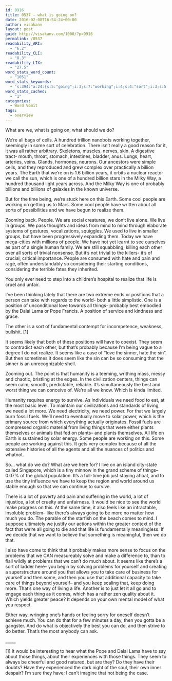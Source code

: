 ```yaml
---
id: 9916
title: 0537 – what is going on?
date: 2016-02-08T16:54:24+00:00
author: visakanv
layout: post
guid: http://visakanv.com/1000/?p=9916
permalink: /0537
readability_ARI:
  - "6.2"
readability_CLI:
  - "8.3"
readability_LIX:
  - "27.5"
word_stats_word_count:
  - "1051"
word_stats_keywords:
  - 's:394:"a:24:{s:5:"going";i:3;s:7:"working";i:4;s:4:"sort";i:3;s:5:"years";i:3;s:5:"earth";i:3;s:8:"probably";i:4;s:4:"time";i:3;s:6:"people";i:7;s:7:"realize";i:3;s:4:"live";i:4;s:4:"mind";i:3;s:4:"need";i:6;s:4:"life";i:4;s:4:"take";i:3;s:5:"world";i:4;s:6:"things";i:7;s:4:"best";i:3;s:5:"seems";i:3;s:4:"seem";i:4;s:4:"like";i:5;s:6:"living";i:3;s:6:"plants";i:3;s:4:"keep";i:3;s:8:"problems";i:3;}";'
word_stats_cached:
  - "1"
categories:
  - Word Vomit
tags:
  - overview
---
```

What are we, what is going on, what should we do?

We&#8217;re all bags of cells. A hundred trillion nanobots working together, seemingly in some sort of celebration. There isn&#8217;t really a good reason for it, it was all rather arbitrary. Skeletons, muscles, nerves, skin. A digestive tract- mouth, throat, stomach, intestines, bladder, anus. Lungs, heart, arteries, veins. Glands, hormones, neurons. Our ancestors were simple cells, and they reproduced and grew complex over practically a billion years. The Earth that we&#8217;re on is 1.6 billion years, it orbits a nuclear reactor we call the sun, which is one of a hundred billion stars in the Milky Way, a hundred thousand light years across. And the Milky Way is one of probably billions and billions of galaxies in the known universe.

But for the time being, we&#8217;re stuck here on this Earth. Some cool people are working on getting us to Mars. Some cool people have written about all sorts of possibilities and we have begun to realize them.

Zooming back. People. We are social creatures, we don&#8217;t live alone. We live in groups. We pass thoughts and ideas from mind to mind through elaborate systems of gestures, vocalizations, squiggles. We used to live in smaller groups, but have been progressively expanding them. Today we have mega-cities with millions of people. We have not yet learnt to see ourselves as part of a single human family. We are still squabbling, killing each other over all sorts of trivial nonsense. But it&#8217;s not trivial to the killers- it&#8217;s of crucial, critical importance. People are consumed with hate and pain and rage, often understandably so considering their starting conditions, considering the terrible fates they inherited.

You only ever need to step into a children&#8217;s hospital to realize that life is cruel and unfair.

I&#8217;ve been thinking lately that there are two extreme ends or positions that a person can take with regards to the world- both a little simplistic. One is a position of unconditional love towards all things- probably best embodied by the Dalai Lama or Pope Francis. A position of service and kindness and grace.

The other is a sort of fundamental contempt for incompetence, weakness, bullshit. [1]

It seems likely that both of these positions will have to coexist. They seem to contradict each other, but that&#8217;s probably because I&#8217;m being vague to a degree I do not realize. It seems like a case of &#8220;love the sinner, hate the sin&#8221;. But then sometimes it does seem like the sin can be so consuming that the sinner is an unrecognizable shell.

Zooming out. The point is that humanity is a teeming, writhing mass, messy and chaotic, bristling at the edges. In the civilization centers, things can seem calm, smooth, predictable, reliable. It&#8217;s simultaneously the best and worst thing we can conceive of. We&#8217;re all we know. Which is kinda limited.

Humanity requires energy to survive. As individuals we need food to eat, at the most basic level. To maintain our civilizations and standards of living, we need a lot more. We need electricity, we need power. For that we largely burn fossil fuels. We&#8217;ll need to eventually move to solar power, which is the primary source from which everything actually originates. Fossil fuels are compressed organic material from living things that were either plants themselves or animals that fed on plants– and plants themselves. All life on Earth is sustained by solar energy. Some people are working on this. Some people are working against this. It gets very complex because of all the extensive histories of all the agents and all the nuances of politics and whatnot.

So&#8230; what do we do? What are we here for? I live on an island city-state called Singapore, which is a tiny minnow in the grand scheme of things– 0.07% of the global population. It&#8217;s a full-time job just staying afloat, and to use the tiny influence we have to keep the region and world around us stable enough so that we can continue to survive.

There is a lot of poverty and pain and suffering in the world, a lot of injustice, a lot of cruelty and unfairness. It would be nice to see the world make progress on this. At the same time, it also feels like an intractable, insoluble problem– like there&#8217;s always going to be more no matter how much you do. The parable of the starfish on the beach comes to mind. I suppose ultimately we justify our actions within the greater context of the fact that we&#8217;re all going to die and that life is fundamentally meaningless. If we decide that we want to believe that something is meaningful, then we do that.

I also have come to think that it probably makes more sense to focus on the problems that we CAN measureably solve and make a difference to, than to flail wildly at problems that we can&#8217;t do much about. It seems like there&#8217;s a sort of ladder here– you begin by solving problems for yourself and creating a superstructure around you that allows you to take care of business for yourself and then some, and then you use that additional capacity to take care of things beyond yourself– and you keep scaling that, keep doing more. That&#8217;s one way of living a life. Another is to just let it all go and to engage each thing as it comes, which has a rather zen quality about it. Which yields greater peace? It depends on your own mental model of what you respect.

Either way, wringing one&#8217;s hands or feeling sorry for oneself doesn&#8217;t achieve much. You can do that for a few minutes a day, then you gotta be a gangster. And do what is objectively the best you can do, and then strive to do better. That&#8217;s the most anybody can ask.
  
\_____

[1] It would be interesting to hear what the Pope and Dalai Lama have to say about those things, about their experiences with those things. They seem to always be cheerful and good natured, but are they? Do they have their doubts? Have they experienced the dark night of the soul, their own inner despair? I&#8217;m sure they have; I can&#8217;t imagine that not being the case.